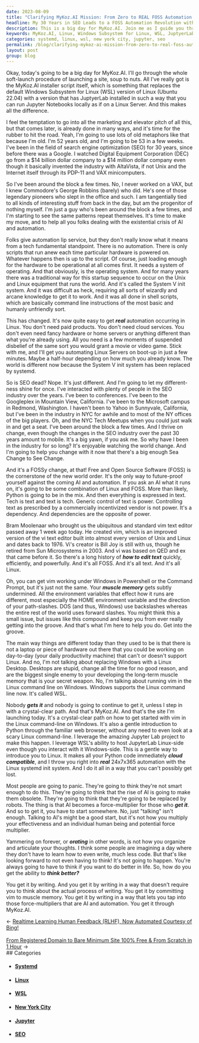 ```yaml
---
date: 2023-08-09
title: "Clarifying MyKoz.AI Mission: From Zero to REAL FOSS Automation in 1 Hour"
headline: My 30 Years in SEO Leads to a FOSS Automation Revolution with MyKoz.AI
description: This is a big day for MyKoz.AI. Join me as I guide you through the soft-launch procedure of launching a site, soup to nuts. Learn how to automate Linux servers on boot-up and understand the changes in the SEO industry over the past 30 years. Leverage the amazing Jupyter Lab project to make your Python code immediately cloud compatible and get into the groove of real 24x7x365 automation with the Linux systemd init system.
keywords: MyKoz.AI, Linux, Windows Subsystem for Linux, WSL, JuptyerLab, Jupyter Notebooks, Search Engine Optimization, SEO, Digital Equipment Corporation, DEC, AltaVista, Unix, Internet, System V init system, Shell Scripts, Command Line, Systemd, Mobile, Googleplex, Mountain View, Microsoft Campus, Redmond, Yahoo, Sunnyvale, New York, NYC, Tech Meetups, Free and Open Source Software, F
categories: systemd, linux, wsl, new york city, jupyter, seo
permalink: /blog/clarifying-mykoz-ai-mission-from-zero-to-real-foss-automation-in-1-hour/
layout: post
group: blog
---
```



Okay, today's going to be a big day for MyKoz.AI. I'll go through the whole
soft-launch procedure of launching a site, soup to nuts. All I've really got is
the MyKoz.AI installer script itself, which is something that replaces the
default Windows Subsystem for Linux (WSL) version of Linux (Ubuntu 22.04) with
a version that has JuptyerLab installed in such a way that you can run Jupyter
Notebooks locally as if on a Linux Server. And this makes all the difference.

I feel the temptation to go into all the marketing and elevator pitch of all
this, but that comes later, is already done in many ways, and it's time for the
rubber to hit the road. Yeah, I'm going to use lots of old metaphors like that
because I'm old. I'm 52 years old, and I'm going to be 53 in a few weeks. I've
been in the field of search engine optimization (SEO) for 30 years, since
before there was a Google. I watched Digital Equipment Corporation (DEC) go
from a $14 billion dollar company to a $14 million dollar company even though
it basically invented the industry with AltaVista, if not Unix and the Internet
itself through its PDP-11 and VAX minicomputers.

So I've been around the block a few times. No, I never worked on a VAX, but I
knew Commodore's George Robbins (barely) who did. He's one of those legendary
pioneers who slept in the office and such. I am tangentially tied to all kinds
of interesting stuff from back in the day, but am the progenitor of nothing
myself. I'm just a guy who's been around the block a few times, and I'm
starting to see the same patterns repeat themselves. It's time to make my move,
and to help all you folks dealing with the existential crisis of AI and
automation.

Folks give automation lip service, but they don't really know what it means
from a tech fundamental standpoint. There is no automation. There is only
scripts that run anew each time particular hardware is powered on. Whatever
happens then is up to the script. Of course, just loading enough for the
hardware to be operational at all comes first. It needs a system of operating.
And that obviously, is the operating system. And for many years there was a
traditional way for this startup sequence to occur on the Unix and Linux
equipment that runs the world. And it's called the System V init system. And it
was difficult as heck, requiring all sorts of wizardly and arcane knowledge to
get it to work. And it was all done in shell scripts, which are basically
command line instructions of the most basic and humanly unfriendly sort. 

This has changed. It's now quite easy to get ***real*** automation occurring in
Linux. You don't need paid products. You don't need cloud services. You don't
even need fancy hardware or home servers or anything different than what you're
already using. All you need is a few moments of suspended disbelief of the same
sort you would grant a movie or video game. Stick with me, and I'll get you
automating Linux Servers on boot-up in just a few minutes. Maybe a half-hour
depending on how much you already know. The world is different now because the
System V init system has been replaced by systemd.

So is SEO dead? Nope. It's just different. And I'm going to let my
different-ness shine for once. I've interacted with plenty of people in the SEO
industry over the years. I've been to conferences. I've been to the Googleplex
in Mountain View, California. I've been to the Microsoft campus in Redmond,
Washington. I haven't been to Yahoo in Sunnyvale, California, but I've been in
the industry in NYC for awhile and to most of the NY offices of the big
players. Oh, and the NYC Tech Meetups when you could just walk in and get a
seat. I've been around the block a few times. And I thrive on change, even
though the changes in the SEO industry over the past 30 years amount to mobile.
It's a big yawn, if you ask me. So why have I been in the industry for so long?
It's enjoyable watching the world change. And I'm going to help you change with
it now that there's a big enough Sea Change to See Change.

And it's a FOSSy change, at that! Free and Open Source Software (FOSS) is the
cornerstone of the new world order. It's the only way to future-proof yourself
against the coming AI and automation. If you ask an AI what it runs on, it's
going to be some combination of Linux and FOSS. More than likely, Python is
going to be in the mix. And then everything is expressed in text. Tech is text
and text is tech. Generic control of text is power. Controlling text as
prescribed by a commercially incentivized vendor is not power. It's a
dependency. And dependencies are the opposite of power. 

Bram Moolenaar who brought us the ubiquitous and standard vim text editor
passed away 1 week ago today. He created vim, which is an improved version of
the vi text editor built into almost every version of Unix and Linux and dates
back to 1976. Vi's creator is Bill Joy is still with us, though he retired from
Sun Microsystems in 2003. And vi was based on QED and ex that came before it.
So there's a long history of ***how to edit text*** quickly, efficiently, and
powerfully. And it's all FOSS. And it's all text. And it's all Linux.

Oh, you can get vim working under Windows in Powershell or the Command Prompt,
but it's just not the same. Your ***muscle memory*** gets subtly undermined.
All the environment variables that effect how it runs are different, most
especially the HOME environment variable and the direction of your
path-slashes. DOS (and thus, Windows) use backslashes whereas the entire rest
of the world uses forward slashes. You might think this a small issue, but
issues like this compound and keep you from ever really getting into the
groove. And that's what I'm here to help you do. Get into the groove.

The main way things are different today than they used to be is that there is
not a laptop or piece of hardware out there that you could be working on
day-to-day (your daily productivity machine) that can't or doesn't support
Linux. And no, I'm not talking about replacing Windows with a Linux Desktop.
Desktops are stupid, change all the time for no good reason, and are the
biggest single enemy to your developing the long-term muscle memory that is
your secret weapon. No, I'm talking about running vim in the Linux command line
on Windows. Windows supports the Linux command line now. It's called WSL.

Nobody ***gets it*** and nobody is going to continue to get it, unless I step
in with a crystal-clear path. And that's MyKoz.AI. And that's the site I'm
launching today. It's a crystal-clear path on how to get started with vim in
the Linux command-line on Windows. It's also a gentle introduction to Python
through the familiar web browser, without any need to even look at a scary
Linux command-line. I leverage the amazing Jupyter Lab project to make this
happen. I leverage WSL's ability to host JupyterLab Linux-side even though you
interact with it Windows-side. This is a gentle way to introduce you to Linux.
It makes all your Python code immediately ***cloud compatible***, and I throw
you right into ***real*** 24x7x365 automation with the Linux systemd init
system. And I do it all in a way that you can't possibly get lost.

Most people are going to panic. They're going to think they're not smart enough
to do this. They're going to think that the rise of AI is going to make them
obsolete. They're going to think that they're going to be replaced by robots.
The thing is that AI becomes a force-multiplier for those who ***get it***. And
so to get it, you have to start somewhere. No, just "talking" isn't enough.
Talking to AI's might be a good start, but it's not how you multiply your
effectiveness and an individual human being and potential force multiplier.

Yammering on forever, or ***orating*** in other words, is not how you organize
and articulate your thoughts. I think some people are imagining a day where
they don't have to learn how to even write, much less code. But that's like
looking forward to not even having to think! It's not going to happen. You're
always going to have to think if you want to do better in life. So, how do you
get the ability to ***think better?***

You get it by writing. And you get it by writing in a way that doesn't require
you to think about the actual process of writing. You get it by committing vim
to muscle memory. You get it by writing in a way that lets you tap into those
force-multipliers that are AI and automation. You get it through MyKoz.AI.













<div class="arrow-links"><div class="post-nav-prev"><span class="arrow">&larr;&nbsp;</span><a href="/blog/realtime-learning-human-feedback-rlhf-now-automated-courtesy-of-bing/">Realtime Learning Human Feedback (RLHF), Now Automated Courtesy of Bing!</a></div> &nbsp; <div class="post-nav-next"><a href="/blog/from-registered-domain-to-bare-minimum-site-100-free-from-scratch-in-1-hour/">From Registered Domain to Bare Minimum Site 100% Free & From Scratch in 1 Hour</a><span class="arrow">&nbsp;&rarr;</span></div></div>
## Categories

<ul>
<li><h4><a href='/systemd/'>Systemd</a></h4></li>
<li><h4><a href='/linux/'>Linux</a></h4></li>
<li><h4><a href='/wsl/'>WSL</a></h4></li>
<li><h4><a href='/new-york-city/'>New York City</a></h4></li>
<li><h4><a href='/jupyter/'>Jupyter</a></h4></li>
<li><h4><a href='/seo/'>SEO</a></h4></li></ul>